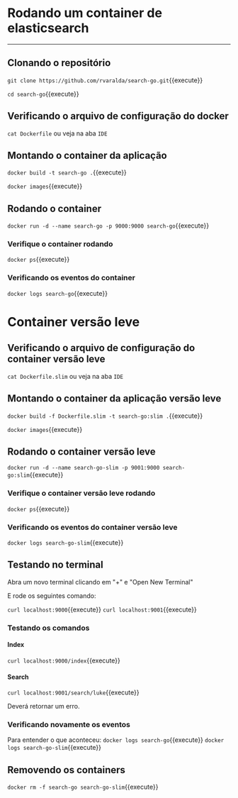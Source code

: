 # Rodando um container de elasticsearch
---

## Clonando o repositório

`git clone https://github.com/rvaralda/search-go.git`{{execute}}

`cd search-go`{{execute}}

## Verificando o arquivo de configuração do docker

`cat Dockerfile` ou veja na aba `IDE`

## Montando o container da aplicação

`docker build -t search-go .`{{execute}}

`docker images`{{execute}}

## Rodando o container

`docker run -d --name search-go -p 9000:9000 search-go`{{execute}}

### Verifique o container rodando 

`docker ps`{{execute}}

### Verificando os eventos do container
`docker logs search-go`{{execute}}

# Container versão leve

## Verificando o arquivo de configuração do container versão leve

`cat Dockerfile.slim` ou veja na aba `IDE`


## Montando o container da aplicação versão leve

`docker build -f Dockerfile.slim -t search-go:slim .`{{execute}}

`docker images`{{execute}}

## Rodando o container versão leve

`docker run -d --name search-go-slim -p 9001:9000 search-go:slim`{{execute}}

### Verifique o container versão leve rodando 

`docker ps`{{execute}}

### Verificando os eventos do container versão leve
`docker logs search-go-slim`{{execute}}

## Testando no terminal

Abra um novo terminal clicando em "+" e "Open New Terminal"

E rode os seguintes comando:

`curl localhost:9000`{{execute}}
`curl localhost:9001`{{execute}}

### Testando os comandos

#### Index
`curl localhost:9000/index`{{execute}}

#### Search
`curl localhost:9001/search/luke`{{execute}}

Deverá retornar um erro.

### Verificando novamente os eventos

Para entender o que aconteceu:
`docker logs search-go`{{execute}}
`docker logs search-go-slim`{{execute}}

## Removendo os containers

`docker rm -f search-go search-go-slim`{{execute}}
